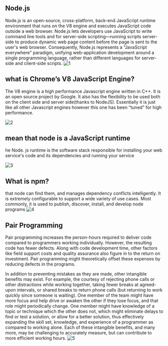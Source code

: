## Node.js
Node.js is an open-source, cross-platform, back-end JavaScript runtime environment that runs on the V8 engine and executes JavaScript code outside a web browser. Node.js lets developers use JavaScript to write command line tools and for server-side scripting—running scripts server-side to produce dynamic web page content before the page is sent to the user's web browser. Consequently, Node.js represents a "JavaScript everywhere" paradigm, unifying web-application development around a single programming language, rather than different languages for server-side and client-side scripts.
![1](https://www.rokkey.com/static/25e3f50e6e9b2ffc6fb5e4d2a1327828/2bef9/node.js-use-cases.png)

##  what is Chrome’s V8 JavaScript Engine?
The V8 engine is a high performance Javascript engine written in C++. It is an open source project by Google. It also has the flexibility to be used both on the client side and server side(thanks to NodeJS). Essentially it is just like all other Javascript engines however this one has been “tuned” for high performance.

![2](https://miro.medium.com/proxy/1*ZIH_wjqDfZn6NRKsDi9mvA.png)
## mean that node is a JavaScript runtime
he Node. js runtime is the software stack responsible for installing your web service's code and its dependencies and running your service

![3](https://miro.medium.com/max/683/1*j8fVKts9GpweMifdeLl6Cg.png)

## What is npm?
 that node can find them, and manages dependency conflicts intelligently. It is extremely configurable to support a wide variety of use cases. Most commonly, it is used to publish, discover, install, and develop node programs
![4](https://bugfender.com/wp-content/uploads/2020/07/dependency-tree-ok-1024x498-1.png)

##  Pair Programming
Pair programming increases the person-hours required to deliver code compared to programmers working individually. However, the resulting code has fewer defects. Along with code development time, other factors like field support costs and quality assurance also figure in to the return on investment. Pair programming might theoretically offset these expenses by reducing defects in the programs.

In addition to preventing mistakes as they are made, other intangible benefits may exist. For example, the courtesy of rejecting phone calls or other distractions while working together, taking fewer breaks at agreed-upon intervals, or shared breaks to return phone calls (but returning to work quickly since someone is waiting). One member of the team might have more focus and help drive or awaken the other if they lose focus, and that role might periodically change. One member might have knowledge of a topic or technique which the other does not, which might eliminate delays to find or test a solution, or allow for a better solution, thus effectively expanding the skill set, knowledge, and experience of a programmer as compared to working alone. Each of these intangible benefits, and many more, may be challenging to accurately measure, but can contribute to more efficient working hours.
![5](https://www.researchgate.net/profile/Mehmet-Celepkolu/publication/329855173/figure/fig2/AS:706489106841600@1545451537633/Pair-programming-setting-Students-look-in-different-directions-during-the-session.png)
